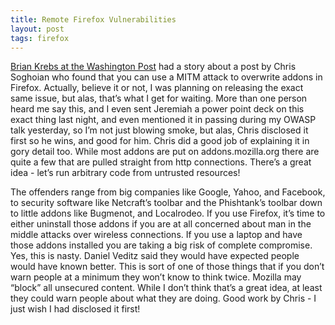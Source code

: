 ```yaml
---
title: Remote Firefox Vulnerabilities
layout: post
tags: firefox
---
```


[Brian Krebs at the Washington Post](https://web.archive.org/web/20150315040521/http://blog.washingtonpost.com/securityfix/2007/05/bungled_addon_updates_endanger.html) had a story about a post by Chris Soghoian who found that you can use a MITM attack to overwrite addons in Firefox. Actually, believe it or not, I was planning on releasing the exact same issue, but alas, that’s what I get for waiting. More than one person heard me say this, and I even sent Jeremiah a power point deck on this exact thing last night, and even mentioned it in passing during my OWASP talk yesterday, so I’m not just blowing smoke, but alas, Chris disclosed it first so he wins, and good for him. Chris did a good job of explaining it in gory detail too. While most addons are put on addons.mozilla.org there are quite a few that are pulled straight from http connections. There’s a great idea - let’s run arbitrary code from untrusted resources!

The offenders range from big companies like Google, Yahoo, and Facebook, to security software like Netcraft’s toolbar and the Phishtank’s toolbar down to little addons like Bugmenot, and Localrodeo. If you use Firefox, it’s time to either uninstall those addons if you are at all concerned about man in the middle attacks over wireless connections. If you use a laptop and have those addons installed you are taking a big risk of complete compromise. Yes, this is nasty. Daniel Veditz said they would have expected people would have known better. This is sort of one of those things that if you don’t warn people at a minimum they won’t know to think twice. Mozilla may “block” all unsecured content. While I don’t think that’s a great idea, at least they could warn people about what they are doing. Good work by Chris - I just wish I had disclosed it first!
